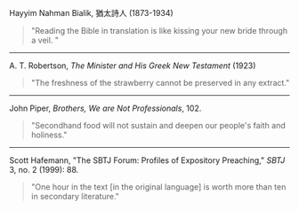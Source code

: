 Hayyim Nahman Bialik, 猶太詩人 (1873-1934)
>"Reading the Bible in translation is like kissing your new bride through a veil. "

---
A. T. Robertson, _The Minister and His Greek New Testament_ (1923)
> "The freshness of the strawberry cannot be preserved in any extract."

---
John Piper, _Brothers, We are Not Professionals_, 102.
> "Secondhand food will not sustain and deepen our people's faith and holiness."

---
Scott Hafemann, "The SBTJ Forum: Profiles of Expository Preaching," _SBTJ_ 3, no. 2 (1999): 88.
> "One hour in the text [in the original language] is worth more than ten in secondary literature."
